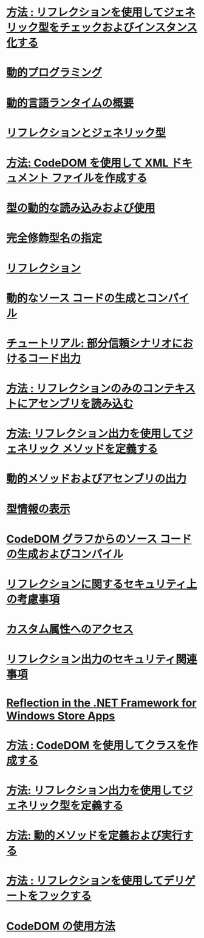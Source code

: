 # [方法 : リフレクションを使用してジェネリック型をチェックおよびインスタンス化する](how-to-examine-and-instantiate-generic-types-with-reflection.md)
# [動的プログラミング](index.md)
# [動的言語ランタイムの概要](dynamic-language-runtime-overview.md)
# [リフレクションとジェネリック型](reflection-and-generic-types.md)
# [方法: CodeDOM を使用して XML ドキュメント ファイルを作成する](how-to-create-an-xml-documentation-file-using-codedom.md)
# [型の動的な読み込みおよび使用](dynamically-loading-and-using-types.md)
# [完全修飾型名の指定](specifying-fully-qualified-type-names.md)
# [リフレクション](reflection.md)
# [動的なソース コードの生成とコンパイル](dynamic-source-code-generation-and-compilation.md)
# [チュートリアル: 部分信頼シナリオにおけるコード出力](walkthrough-emitting-code-in-partial-trust-scenarios.md)
# [方法 : リフレクションのみのコンテキストにアセンブリを読み込む](how-to-load-assemblies-into-the-reflection-only-context.md)
# [方法: リフレクション出力を使用してジェネリック メソッドを定義する](how-to-define-a-generic-method-with-reflection-emit.md)
# [動的メソッドおよびアセンブリの出力](emitting-dynamic-methods-and-assemblies.md)
# [型情報の表示](viewing-type-information.md)
# [CodeDOM グラフからのソース コードの生成およびコンパイル](generating-and-compiling-source-code-from-a-codedom-graph.md)
# [リフレクションに関するセキュリティ上の考慮事項](security-considerations-for-reflection.md)
# [カスタム属性へのアクセス](accessing-custom-attributes.md)
# [リフレクション出力のセキュリティ関連事項](security-issues-in-reflection-emit.md)
# [Reflection in the .NET Framework for Windows Store Apps](reflection-for-windows-store-apps.md)
# [方法 : CodeDOM を使用してクラスを作成する](how-to-create-a-class-using-codedom.md)
# [方法: リフレクション出力を使用してジェネリック型を定義する](how-to-define-a-generic-type-with-reflection-emit.md)
# [方法: 動的メソッドを定義および実行する](how-to-define-and-execute-dynamic-methods.md)
# [方法 : リフレクションを使用してデリゲートをフックする](how-to-hook-up-a-delegate-using-reflection.md)
# [CodeDOM の使用方法](using-the-codedom.md)
